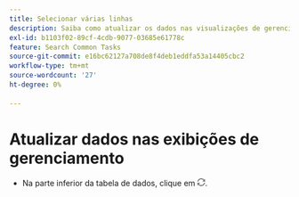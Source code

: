 ```yaml
---
title: Selecionar várias linhas
description: Saiba como atualizar os dados nas visualizações de gerenciamento de campanha.
exl-id: b1103f02-89cf-4cdb-9077-03685e61778c
feature: Search Common Tasks
source-git-commit: e16bc62127a708de8f4deb1eddfa53a14405cbc2
workflow-type: tm+mt
source-wordcount: '27'
ht-degree: 0%

---
```


# Atualizar dados nas exibições de gerenciamento

* Na parte inferior da tabela de dados, clique em ![Atualizar](/help/search-social-commerce/assets/refresh.png).
